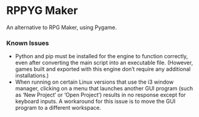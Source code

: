 # RPPYG Maker

An alternative to RPG Maker, using Pygame.

### Known Issues

- Python and pip must be installed for the engine to function correctly, even after converting the main script into an executable file. (However, games built and exported with this engine don’t require any additional installations.)
- When running on certain Linux versions that use the i3 window manager, clicking on a menu that launches another GUI program (such as ‘New Project’ or ‘Open Project’) results in no response except for keyboard inputs. A workaround for this issue is to move the GUI program to a different workspace.